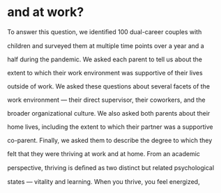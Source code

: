 # and at work?

To answer this question, we identiﬁed 100 dual-career couples with

children and surveyed them at multiple time points over a year and a

half during the pandemic. We asked each parent to tell us about the

extent to which their work environment was supportive of their lives

outside of work. We asked these questions about several facets of the

work environment — their direct supervisor, their coworkers, and the

broader organizational culture. We also asked both parents about their

home lives, including the extent to which their partner was a supportive

co-parent. Finally, we asked them to describe the degree to which they

felt that they were thriving at work and at home. From an academic

perspective, thriving is deﬁned as two distinct but related psychological

states — vitality and learning. When you thrive, you feel energized,